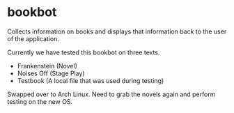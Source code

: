 # bookbot
Collects information on books and displays that information back to the user of the application.

Currently we have tested this bookbot on three texts.
- Frankenstein (Novel)
- Noises Off (Stage Play)
- Testbook (A local file that was used during testing)

Swapped over to Arch Linux. Need to grab the novels again and perform testing on the new OS.
